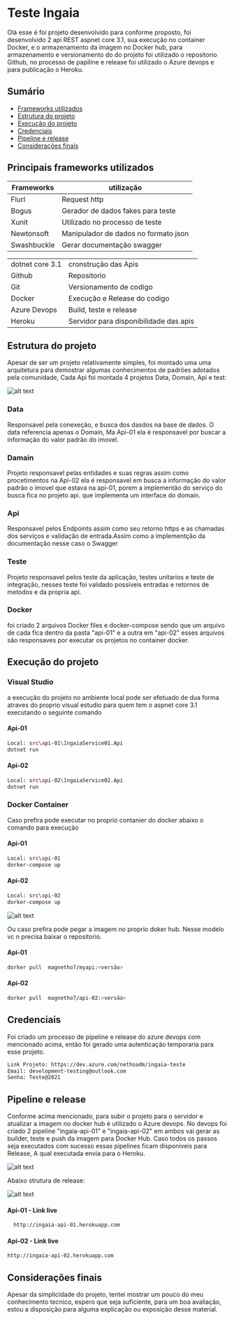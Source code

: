 # Teste Ingaia

Olá esse é foi projeto desenvolvido para conforme proposto, foi desenvolvido  2 api REST aspnet core 3.1, sua execução no container Docker, e o armazenamento da imagem no Docker hub, para armazenamento e versionamento do do projeto foi utilizado o repositorio Github, no processo de papiline e release foi utilizado o Azure devops e para publicação o Heroku.



## Sumário
- [Frameworks utilizados](#fra)
- [Estrutura do projeto](#eprj)
- [Execução do projeto](#exprj)
- [Credenciais](#crd)
- [Pipeline e release](#ppr)
- [Considerações finais](#cf)



## <a name="fra"></a> Principais frameworks utilizados

| Frameworks   | utilização |
| ------ | ------ |
| Flurl | Request http |
| Bogus | Gerador de dados fakes para teste|
| Xunit | Utilizado no processo de teste  |
| Newtonsoft | Manipulador de dados no formato json |
| Swashbuckle | Gerar documentação swagger  |



|     |  |
| ------ | ------ |
| dotnet core 3.1  | cronstrução das Apis |
| Github | Repositorio |
| Git | Versionamento de codigo  |
| Docker  | Execução e Release do codigo |
| Azure Devops | Build, teste e release  |
| Heroku | Servidor para disponibilidade das apis   |

## <a name="eprj"></a> Estrutura do projeto
Apesar de ser um projeto relativamente simples, foi montado uma uma arquitetura para demostrar algumas conhecimentos de padrões adotados pela comunidade, Cada  Api foi montada 4 projetos Data, Domain, Api e test:

![alt text](./doc/img/structure.png?raw=true)

### Data 
Responsavel pela conexeção, e busca dos dasdos na base de dados. O data referencia apenas o Domain, Ma Api-01 ela é responsavel por buscar a informação do valor padrão do imovel. 
### Damain 
Projeto responsavel pelas entidades e suas regras assim como procetimentos na Api-02 ela é responsavel em busca a informação do valor padrão o imovel que estava na api-01, porem a implementão do serviço do busca fica no projeto api. que implementa um interface do domain.

### Api 
Responsavel pelos Endpoints assim como seu retorno https e as chamadas dos serviços e validação de entrada.Assim como a implementção da documentação nesse caso o Swagger
### Teste
Projeto responsavel pelos teste da aplicação, testes unitarios e teste de integração, nesses teste foi validado possiveis entradas e retornos de metodos e da propria api. 

### Docker 
foi criado 2 arquivos Docker files e docker-compose sendo que um arquivo de cada fica dentro da pasta "api-01" e a outra em "api-02" esses arquivos são responsaves por executar os projetos no container docker.


## <a name="exprj"></a> Execução do projeto

### Visual Studio
a execução do projeto no ambiente local pode ser efetuado de dua forma atraves do proprio visual estudio para quem tem o aspnet core 3.1 executando o seguinte comando

#### Api-01
```sh
Local: src\api-01\IngaiaService01.Api
dotnet run
```

#### Api-02
```sh
Local: src\api-02\IngaiaService02.Api
dotnet run
```

### Docker Container
Caso prefira pode executar no proprio contanier do docker abaixo o comando para execução  
#### Api-01
```sh
Local: src\api-01
dorker-compose up
```

#### Api-02
```sh
Local: src\api-02
dorker-compose up
```
![alt text](./doc/img/container-docker.png?raw=true)

Ou caso prefira pode pegar a imagem no proprio doker hub. Nesse modelo vc n precisa baixar o repositorio.  
#### Api-01
```sh
dorker pull  magnetho7/myapi:<versão>
```

#### Api-02
```sh
dorker pull  magnetho7/api-02:<versão>
```

## <a name="crd"></a> Credenciais
Foi criado um processo de pipeline e release do azure devops com mencionado acima, então foi gerado uma autenticação temporaria para esse projeto.
```sh
Link Projeto: https://dev.azure.com/nethoadm/ingaia-teste
Email: development-testing@outlook.com
Senha: Teste@2021
```

## <a name="ppr"></a> Pipeline e release
Conforme acima mencionado, para subir o projeto para o servidor e atualizar a imagem no docker hub é utilizado o Azure devops. No devops foi criado 2 pipeline  "ingaia-api-01" e "ingaia-api-02" em ambos vai gerar as builder, teste e push da imagem para Docker Hub. Caso todos os passos seja executados com sucesso essas pipelines ficam disponiveis para Release, A qual executada envia para o Heroku. 

![alt text](./doc/img/pipeline.png?raw=true)

Abaixo strutura de release:

![alt text](./doc/img/release.png?raw=true)

#### Api-01 - Link live
```sh
  http://ingaia-api-01.herokuapp.com
```

#### Api-02 - Link live
```sh
http://ingaia-api-02.herokuapp.com
```


## <a name="cf"></a> Considerações finais

Apesar da simplicidade do projeto,  tentei mostrar um pouco do meu conhecimento tecnico, espero que seja suficiente, para um boa avaliação, estou a disposição para alguma explicação ou exposição desse material.
